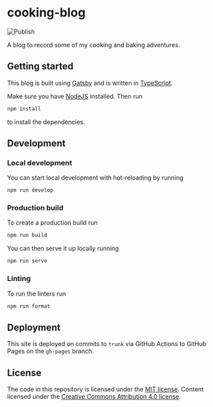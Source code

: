# cooking-blog

![Publish](https://github.com/aamct2/cooking-blog/workflows/Publish/badge.svg)

A blog to record some of my cooking and baking adventures.

## Getting started

This blog is built using [Gatsby](https://www.gatsbyjs.org) and is written in [TypeScript](https://www.typescriptlang.org).

Make sure you have [NodeJS](https://nodejs.org/en/) installed. Then run

```bash
npm install
```

to install the dependencies.

## Development

### Local development

You can start local development with hot-reloading by running

```bash
npm run develop
```

### Production build

To create a production build run

```bash
npm run build
```

You can then serve it up locally running

```bash
npm run serve
```

### Linting

To run the linters run

```bash
npm run format
```

## Deployment

This site is deployed on commits to `trunk` via GitHub Actions to GitHub Pages on the `gh-pages` branch.

## License

The code in this repository is licensed under the [MIT license](./LICENSE). Content licensed under the
[Creative Commons Attribution 4.0 license](http://creativecommons.org/licenses/by/4.0/).
